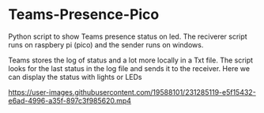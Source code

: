 # Teams-Presence-Pico
Python script to show Teams presence status on led.  The reciverer script runs on raspbery pi (pico) and the sender runs on windows.

Teams stores the log of status and a lot more locally in a Txt file.
The script looks for the last status in the log file and sends it to the receiver. Here we can display the status with lights or LEDs 



https://user-images.githubusercontent.com/19588101/231285119-e5f15432-e6ad-4996-a35f-897c3f985620.mp4

<img href="https://user-images.githubusercontent.com/19588101/231285427-e08dea2e-92ca-4c2d-8c0b-a242e1d45f50.jpeg">

